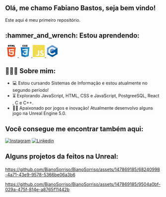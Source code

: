  <h2 align="left">
 Olá, me chamo Fabiano Bastos, seja bem vindo! 

  </h2>
 Este aqui é meu primeiro repositório. 

 <h2 align="left">:hammer_and_wrench: Estou aprendendo:</h2>
<p align="left">
    <a href="https://www.w3.org/html/" target="_blank"> <img src="https://raw.githubusercontent.com/devicons/devicon/master/icons/html5/html5-original-wordmark.svg" alt="html5" width="40" height="40"/> </a>
    <a href="https://www.w3schools.com/css/" target="_blank"> <img src="https://raw.githubusercontent.com/devicons/devicon/master/icons/css3/css3-original-wordmark.svg" alt="css3" width="40" height="40"/> </a>
 <a href="https://www.w3schools.com/js/default.asp" target="_blank rel="noopener noreferrer"> <img src="https://raw.githubusercontent.com/devicons/devicon/master/icons/javascript/javascript-plain.svg" alt="javascript" width="40" height="40"/> </a>
    <a href=" https://www.w3schools.com/c/index.php" target="_blank" rel="noopener noreferrer"><img src="https://raw.githubusercontent.com/devicons/devicon/master/icons/c/c-original.svg" alt="c" width="40" height="40"/></a>
     

<h2 align="left">👨🏻‍💻 Sobre mim:</h2>

- :computer: Estou cursando Sistemas de Informação e estou atualmente no segundo período!
- :hourglass_flowing_sand: Explorando JavaScript, HTML, CSS e JavaScript, PostgreeSQL, React , C e C++.
- :man_technologist: Apaixonado por jogos e inovação! Atualmente desenvolvo alguns jogo na Unreal Engine 5.0.


<h2> Você consegue me encontrar também aqui:</h2>


[![Instagram](https://img.shields.io/badge/Instagram-E4405F?style=for-the-badge&logo=instagram&logoColor=white)](https://www.instagram.com/fabiianogbastos?igsh=MWU3Y3k1cm9uazdwcw==)   [![Linkedin](https://img.shields.io/badge/LinkedIn-0077B5?style=for-the-badge&logo=linkedin&logoColor=white)](https://www.linkedin.com/in/fabiano-bastos-13211397/)

<h2 align="left">
 
 Alguns projetos da feitos na Unreal:
 </h2>

https://github.com/BianoSorriso/BianoSorriso/assets/147869185/68240998-4a71-43e9-9578-5366be06a3b6



https://github.com/BianoSorriso/BianoSorriso/assets/147869185/9504a0bf-029a-475f-814e-a8765f11442b

